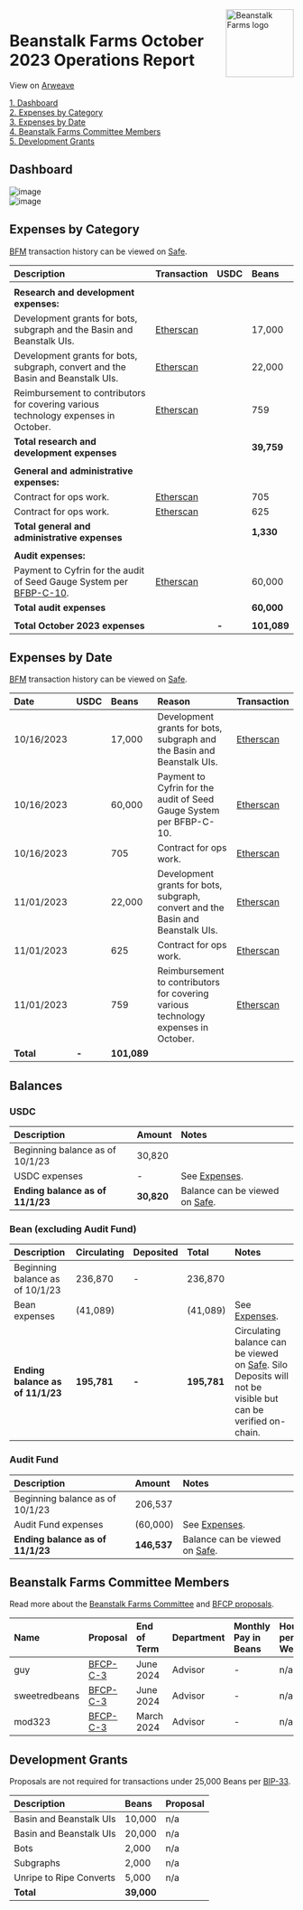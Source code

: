 <img src="https://arweave.net/jT_5PRnlx5T4olxEPanXO9m6ur5ho341aY4cmp9YNuM" alt="Beanstalk Farms logo" align="right" width="120" />

# Beanstalk Farms October 2023 Operations Report

View on [Arweave](https://arweave.net/h9tg-x_edfNM4CRizfnt1GHpxEFXifo2Ob6FMIG_zr8)

[1. Dashboard](#dashboard)  
[2. Expenses by Category](#expenses-by-category)  
[3. Expenses by Date](#expenses-by-date)  
[4. Beanstalk Farms Committee Members](#beanstalk-farms-committee-members)  
[5. Development Grants](#development-grants)  

## Dashboard

![image](https://arweave.net/ilQ4vjX5DqK0gK6ONfBGPfpsLaH9kdaJ_sn3YYMmLnA)  
![image](https://arweave.net/pskmDKTRD1NECH8STC5F2ZtSw3wCSEC0J-X0a62qXRA)  

## Expenses by Category

[BFM](https://docs.bean.money/almanac/governance/beanstalk-farms/bfm-dashboard) transaction history can be viewed on [Safe](https://app.safe.global/eth:0x21DE18B6A8f78eDe6D16C50A167f6B222DC08DF7/transactions/history).

| Description                                                                                                                            | Transaction                                                                                             | USDC  | Beans       |
|:---------------------------------------------------------------------------------------------------------------------------------------|:--------------------------------------------------------------------------------------------------------|:------|:------------|
|                                                                                                                                        |                                                                                                         |       |             |
| **Research and development expenses:**                                                                                                 |                                                                                                         |       |             |
| Development grants for bots, subgraph and the Basin and Beanstalk UIs.                                                                 | [Etherscan](https://etherscan.io/tx/0x601542666aa178cc508ee43b8ca50562079648e6cdf764327f1898c72c879aa6) |       | 17,000      |
| Development grants for bots, subgraph, convert and the Basin and Beanstalk UIs.                                                        | [Etherscan](https://etherscan.io/tx/0x25f9901cf311894089425fe9908bb205469621a4660689e1d27a1551db126ba3) |       | 22,000      |
| Reimbursement to contributors for covering various technology expenses in October.                                                     | [Etherscan](https://etherscan.io/tx/0x25f9901cf311894089425fe9908bb205469621a4660689e1d27a1551db126ba3) |       | 759         |
| **Total research and development expenses**                                                                                            |                                                                                                         |       | **39,759**  |
|                                                                                                                                        |                                                                                                         |       |             |
| **General and administrative expenses:**                                                                                               |                                                                                                         |       |             |
| Contract for ops work.                                                                                                                 | [Etherscan](https://etherscan.io/tx/0x601542666aa178cc508ee43b8ca50562079648e6cdf764327f1898c72c879aa6) |       | 705         |
| Contract for ops work.                                                                                                                 | [Etherscan](https://etherscan.io/tx/0x25f9901cf311894089425fe9908bb205469621a4660689e1d27a1551db126ba3) |       | 625         |
| **Total general and administrative expenses**                                                                                          |                                                                                                         |       | **1,330**   |
|                                                                                                                                        |                                                                                                         |       |             |
| **Audit expenses:**                                                                                                                    |                                                                                                         |       |             |
| Payment to Cyfrin for the audit of Seed Gauge System per [BFBP-C-10](https://arweave.net/atWg701gYbp6PoJSK5OlgidojmyPIcPJkXqNwN7rJkg). | [Etherscan](https://etherscan.io/tx/0x601542666aa178cc508ee43b8ca50562079648e6cdf764327f1898c72c879aa6) |       | 60,000      |
| **Total audit expenses**                                                                                                               |                                                                                                         |       | **60,000**  |
|                                                                                                                                        |                                                                                                         |       |             |
| **Total October 2023 expenses**                                                                                                        |                                                                                                         | **-** | **101,089** |

## Expenses by Date

[BFM](https://docs.bean.money/almanac/governance/beanstalk-farms/bfm-dashboard) transaction history can be viewed on [Safe](https://app.safe.global/eth:0x21DE18B6A8f78eDe6D16C50A167f6B222DC08DF7/transactions/history).

| Date       | USDC  | Beans       | Reason                                                                             | Transaction                                                                                             |
|:-----------|:------|:------------|:-----------------------------------------------------------------------------------|:--------------------------------------------------------------------------------------------------------|
| 10/16/2023 |       | 17,000      | Development grants for bots, subgraph and the Basin and Beanstalk UIs.             | [Etherscan](https://etherscan.io/tx/0x601542666aa178cc508ee43b8ca50562079648e6cdf764327f1898c72c879aa6) |
| 10/16/2023 |       | 60,000      | Payment to Cyfrin for the audit of Seed Gauge System per BFBP-C-10.                | [Etherscan](https://etherscan.io/tx/0x601542666aa178cc508ee43b8ca50562079648e6cdf764327f1898c72c879aa6) |
| 10/16/2023 |       | 705         | Contract for ops work.                                                             | [Etherscan](https://etherscan.io/tx/0x601542666aa178cc508ee43b8ca50562079648e6cdf764327f1898c72c879aa6) |
| 11/01/2023 |       | 22,000      | Development grants for bots, subgraph, convert and the Basin and Beanstalk UIs.    | [Etherscan](https://etherscan.io/tx/0x25f9901cf311894089425fe9908bb205469621a4660689e1d27a1551db126ba3) |
| 11/01/2023 |       | 625         | Contract for ops work.                                                             | [Etherscan](https://etherscan.io/tx/0x25f9901cf311894089425fe9908bb205469621a4660689e1d27a1551db126ba3) |
| 11/01/2023 |       | 759         | Reimbursement to contributors for covering various technology expenses in October. | [Etherscan](https://etherscan.io/tx/0x25f9901cf311894089425fe9908bb205469621a4660689e1d27a1551db126ba3) |
| **Total**  | **-** | **101,089** |                                                                                    |                                                                                                         |

## Balances

### USDC

| Description                      | Amount     | Notes                                                                                                             |
|:---------------------------------|:-----------|:------------------------------------------------------------------------------------------------------------------|
| Beginning balance as of 10/1/23  | 30,820     |                                                                                                                   |
| USDC expenses                    | -          | See [Expenses](#expenses-by-category).                                                                            |
| **Ending balance as of 11/1/23** | **30,820** | Balance can be viewed on [Safe](https://app.safe.global/eth:0x21DE18B6A8f78eDe6D16C50A167f6B222DC08DF7/balances). |

### Bean (excluding Audit Fund)

| Description                      | Circulating | Deposited | Total       | Notes                                                                                                                                                                                         |
|:---------------------------------|:------------|:----------|:------------|:----------------------------------------------------------------------------------------------------------------------------------------------------------------------------------------------|
| Beginning balance as of 10/1/23  | 236,870     | -         | 236,870     |                                                                                                                                                                                               |
| Bean expenses                    | (41,089)    |           | (41,089)    | See [Expenses](#expenses-by-category).                                                                                                                                                        |
| **Ending balance as of 11/1/23** | **195,781** | **-**     | **195,781** | Circulating balance can be viewed on [Safe](https://app.safe.global/eth:0x21DE18B6A8f78eDe6D16C50A167f6B222DC08DF7/balances). Silo Deposits will not be visible but can be verified on-chain. |

### Audit Fund

| Description                      | Amount      | Notes                                                                                                             |
|:---------------------------------|:------------|:------------------------------------------------------------------------------------------------------------------|
| Beginning balance as of 10/1/23  | 206,537     |                                                                                                                   |
| Audit Fund expenses              | (60,000)    | See [Expenses](#expenses-by-category).                                                                            |
| **Ending balance as of 11/1/23** | **146,537** | Balance can be viewed on [Safe](https://app.safe.global/eth:0x21DE18B6A8f78eDe6D16C50A167f6B222DC08DF7/balances). |

## Beanstalk Farms Committee Members

Read more about the [Beanstalk Farms Committee](https://docs.bean.money/almanac/governance/beanstalk-farms#beanstalk-farms-committee) and [BFCP proposals](https://docs.bean.money/almanac/governance/proposals#bfcp).

| Name          | Proposal                                                                    | End of Term | Department | Monthly Pay in Beans | Hours per Week |
|:--------------|:----------------------------------------------------------------------------|:------------|:-----------|:---------------------|:---------------|
| guy           | [BFCP-C-3](https://arweave.net/jAKE7eYNIqJOGVsbG5xU8EZDQPKCCXIipFzJo02tMys) | June 2024   | Advisor    | -                    | n/a            |
| sweetredbeans | [BFCP-C-3](https://arweave.net/jAKE7eYNIqJOGVsbG5xU8EZDQPKCCXIipFzJo02tMys) | June 2024   | Advisor    | -                    | n/a            |
| mod323        | [BFCP-C-3](https://arweave.net/jAKE7eYNIqJOGVsbG5xU8EZDQPKCCXIipFzJo02tMys) | March 2024  | Advisor    | -                    | n/a            |

## Development Grants

Proposals are not required for transactions under 25,000 Beans per [BIP-33](https://arweave.net/-iklnExU_oJl3N2Lh0wnnGqeT8cTV0L6d6YOpbn2iKc#governance).

| Description             | Beans      | Proposal |
|:------------------------|:-----------|:---------|
| Basin and Beanstalk UIs | 10,000     | n/a      |
| Basin and Beanstalk UIs | 20,000     | n/a      |
| Bots                    | 2,000      | n/a      |
| Subgraphs               | 2,000      | n/a      |
| Unripe to Ripe Converts | 5,000      | n/a      |
| **Total**               | **39,000** |          |
